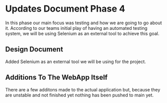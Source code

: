 # Updates Document Phase 4

In this phase our main focus was testing and how we are going to go about it. According to our teams initial play of having an automated testing system, we will be using Selenium as an external tool to achieve this goal.

## Design Document

Added Selenium as an external tool we will be using for the project.

## Additions To The WebApp Itself

There are a few additons made to the actual application but, because they are unstable and not finished yet nothing has been pushed to main yet.